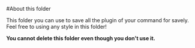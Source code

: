 #About this folder

This folder you can use to save all the plugin of your command for savely. Feel free to using any style in this folder!

**You cannot delete this folder even though you don't use it.**